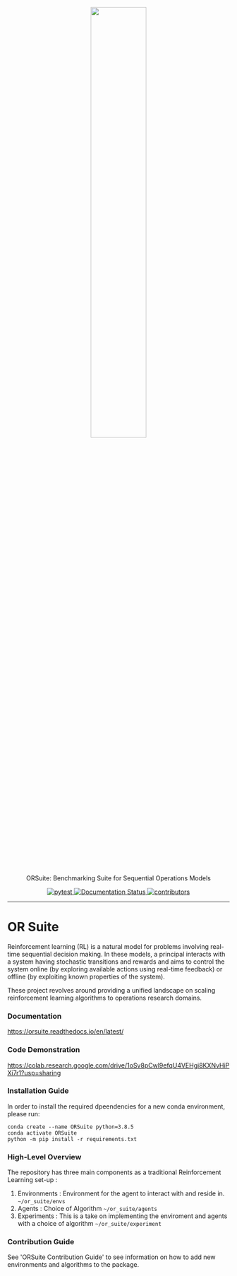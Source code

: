 <!-- Logo -->
<p align="center">
   <img src="https://raw.githubusercontent.com/cornell-orie/orsuite/ORSuite.svg" width="50%">
</p>

<!-- Short description -->
<p align="center">
   ORSuite: Benchmarking Suite for Sequential Operations Models
</p>

<!-- The badges -->
<p align="center">
  <a href="https://github.com/cornell-orie/ORSuite/actions">
    <img alt="pytest" src="https://github.com/cornell-orie/ORSuite/workflows/Test/badge.svg">
  </a>
  <a href='https://orsuite.readthedocs.io/en/latest/?badge=latest'>
    <img src='https://readthedocs.org/projects/orsuite/badge/?version=latest' alt='Documentation Status' />
  </a>
   <!--
  <a href="https://img.shields.io/pypi/pyversions/ORSuite">
     <img alt="PyPI - Python Version" src="https://img.shields.io/pypi/pyversions/ORSuite">
  </a> 
   -->
   <a href="https://github.com/cornell-orie/ORSuite/graphs/contributors">
      <img alt="contributors" src="https://img.shields.io/github/contributors/cornell-orie/ORSuite">
   </a>
   <!--
   <a href="https://img.shields.io/pypi/dm/orsuite">
      <img alt="PyPI - Downloads" src="https://img.shields.io/pypi/dm/orsuite">
   </a> 
   -->
</p>

<!-- Horizontal rule -->
<hr>

<!-- Table of content -->

# OR Suite
Reinforcement learning (RL) is a natural model for problems involving real-time sequential decision making. In these models, a principal interacts with a system having stochastic transitions and rewards and aims to control the system online (by exploring available actions using real-time feedback) or offline (by exploiting known properties of the system).

These project revolves around providing a unified landscape on scaling reinforcement learning algorithms to operations research domains.

### Documentation
https://orsuite.readthedocs.io/en/latest/

### Code Demonstration
https://colab.research.google.com/drive/1oSv8pCwl9efqU4VEHgi8KXNvHiPXi7r1?usp=sharing

### Installation Guide

In order to install the required dpeendencies for a new conda environment, please run:
```
conda create --name ORSuite python=3.8.5
conda activate ORSuite
python -m pip install -r requirements.txt
```

### High-Level Overview

The repository has three main components as a traditional Reinforcement Learning set-up :
1. Environments : Environment for the agent to interact with and reside in. `~/or_suite/envs`
2. Agents : Choice of Algorithm `~/or_suite/agents`
3. Experiments : This is a take on implementing the enviroment and agents with a choice of algorithm `~/or_suite/experiment`

### Contribution Guide

See 'ORSuite Contribution Guide' to see information on how to add new environments and algorithms to the package.
